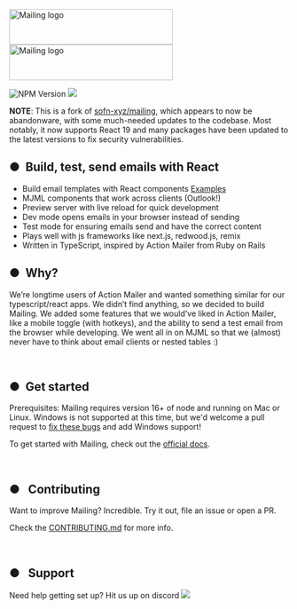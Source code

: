 <img src="https://user-images.githubusercontent.com/609038/206747937-74206c35-0587-4a2f-a744-126ea356756f.png#gh-dark-mode-only" alt="Mailing logo" width="295" height="64"/>
<img src="https://user-images.githubusercontent.com/609038/206747927-112e3d23-e5e6-4f7c-950b-4490b7c4bbe8.png#gh-light-mode-only" alt="Mailing logo" width="295" height="64"/>

![NPM Version](https://img.shields.io/npm/v/%40catloafsoft%2Fmailing)
[![](https://dcbadge.vercel.app/api/server/fdSzmY46wY?style=flat)](https://discord.gg/fdSzmY46wY)

**NOTE**: This is a fork of [sofn-xyz/mailing](https://github.com/sofn-xyz/mailing), which appears to now be abandonware, with some much-needed updates to the codebase. Most notably, it now supports React 19 and many packages have been updated to the latest versions to fix security vulnerabilities.

## ●&nbsp;&nbsp;Build, test, send emails with React

- Build email templates with React components [Examples](https://www.mailing.run/docs/templates)
- MJML components that work across clients (Outlook!)
- Preview server with live reload for quick development
- Dev mode opens emails in your browser instead of sending
- Test mode for ensuring emails send and have the correct content
- Plays well with js frameworks like next.js, redwood.js, remix
- Written in TypeScript, inspired by Action Mailer from Ruby on Rails

## ●&nbsp;&nbsp;Why?

We’re longtime users of Action Mailer and wanted something similar for our typescript/react apps. We didn’t find anything, so we decided to build Mailing. We added some features that we would’ve liked in Action Mailer, like a mobile toggle (with hotkeys), and the ability to send a test email from the browser while developing. We went all in on MJML so that we (almost) never have to think about email clients or nested tables :)

<br/>

## ●&nbsp;&nbsp;Get started

Prerequisites: Mailing requires version 16+ of node and running on Mac or Linux. Windows is not supported at this time, but we'd welcome a pull request to [fix these bugs](https://github.com/sofn-xyz/mailing/issues/187) and add Windows support!

To get started with Mailing, check out the [official docs](https://www.mailing.run/docs).

<br/>

## ●&nbsp;&nbsp;&nbsp;Contributing

Want to improve Mailing? Incredible. Try it out, file an issue or open a PR.

Check the [CONTRIBUTING.md](https://github.com/sofn-xyz/mailing/blob/main/docs/CONTRIBUTING.md) for more info.

<br/>

## ●&nbsp;&nbsp;&nbsp;Support

Need help getting set up? Hit us up on discord [![](https://dcbadge.vercel.app/api/server/fdSzmY46wY?style=flat)](https://discord.gg/fdSzmY46wY)
